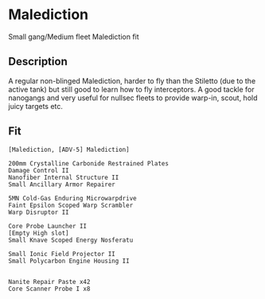 # Malediction

Small gang/Medium fleet Malediction fit 


## Description

A regular non-blinged Malediction, harder to fly than the Stiletto (due to the active tank) but still good to learn how to fly interceptors. A good tackle for nanogangs and very useful for nullsec fleets to provide warp-in, scout, hold juicy targets etc.

## Fit

```
[Malediction, [ADV-5] Malediction]

200mm Crystalline Carbonide Restrained Plates
Damage Control II
Nanofiber Internal Structure II
Small Ancillary Armor Repairer

5MN Cold-Gas Enduring Microwarpdrive
Faint Epsilon Scoped Warp Scrambler
Warp Disruptor II

Core Probe Launcher II
[Empty High slot]
Small Knave Scoped Energy Nosferatu

Small Ionic Field Projector II
Small Polycarbon Engine Housing II


Nanite Repair Paste x42
Core Scanner Probe I x8
```